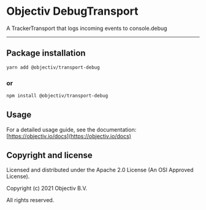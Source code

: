 # Objectiv DebugTransport

A TrackerTransport that logs incoming events to console.debug

---

## Package installation

```sh
yarn add @objectiv/transport-debug
```

### or

```sh
npm install @objectiv/transport-debug
```

## Usage

For a detailed usage guide, see the documentation: [https://objectiv.io/docs](https://objectiv.io/docs)

## Copyright and license

Licensed and distributed under the Apache 2.0 License (An OSI Approved License).

Copyright (c) 2021 Objectiv B.V.

All rights reserved.

